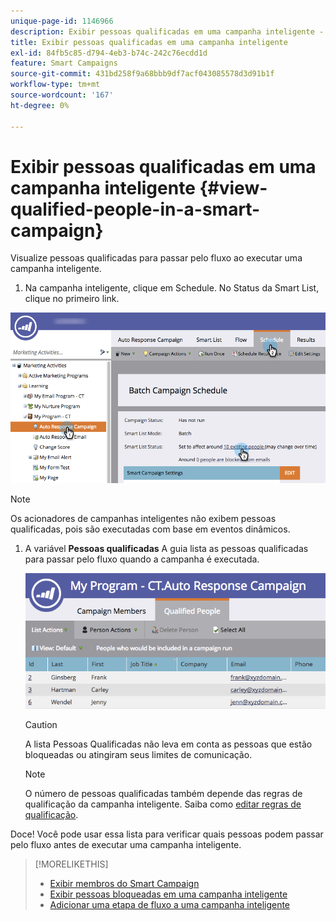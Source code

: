 ```yaml
---
unique-page-id: 1146966
description: Exibir pessoas qualificadas em uma campanha inteligente - Documentação do Marketo - Documentação do produto
title: Exibir pessoas qualificadas em uma campanha inteligente
exl-id: 84fb5c85-d794-4eb3-b74c-242c76ecdd1d
feature: Smart Campaigns
source-git-commit: 431bd258f9a68bbb9df7acf043085578d3d91b1f
workflow-type: tm+mt
source-wordcount: '167'
ht-degree: 0%

---
```


# Exibir pessoas qualificadas em uma campanha inteligente {#view-qualified-people-in-a-smart-campaign}

Visualize pessoas qualificadas para passar pelo fluxo ao executar uma campanha inteligente.

1. Na campanha inteligente, clique em Schedule. No Status da Smart List, clique no primeiro link.

![](assets/qualifedpeople-hands.png)

>[!NOTE]
>
>Os acionadores de campanhas inteligentes não exibem pessoas qualificadas, pois são executadas com base em eventos dinâmicos.

1. A variável **Pessoas qualificadas** A guia lista as pessoas qualificadas para passar pelo fluxo quando a campanha é executada.

   ![](assets/qualifiedpeople-tab.png)

   >[!CAUTION]
   >
   >A lista Pessoas Qualificadas não leva em conta as pessoas que estão bloqueadas ou atingiram seus limites de comunicação.

   >[!NOTE]
   >
   >O número de pessoas qualificadas também depende das regras de qualificação da campanha inteligente. Saiba como [editar regras de qualificação](/help/marketo/product-docs/core-marketo-concepts/smart-campaigns/using-smart-campaigns/edit-qualification-rules-in-a-smart-campaign.md).

Doce! Você pode usar essa lista para verificar quais pessoas podem passar pelo fluxo antes de executar uma campanha inteligente.

>[!MORELIKETHIS]
>
>* [Exibir membros do Smart Campaign](/help/marketo/product-docs/core-marketo-concepts/smart-campaigns/smart-campaign-data/view-smart-campaign-members.md)
>* [Exibir pessoas bloqueadas em uma campanha inteligente](/help/marketo/product-docs/core-marketo-concepts/smart-campaigns/smart-campaign-data/view-blocked-people-in-a-smart-campaign.md)
>* [Adicionar uma etapa de fluxo a uma campanha inteligente](/help/marketo/product-docs/core-marketo-concepts/smart-campaigns/flow-actions/add-a-flow-step-to-a-smart-campaign.md)

